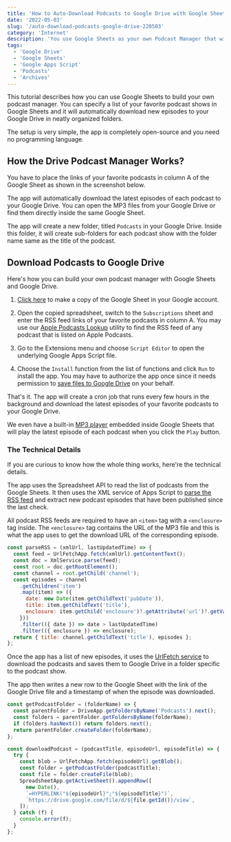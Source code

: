 ```yaml
---
title: 'How to Auto-Download Podcasts to Google Drive with Google Sheets'
date: '2022-05-03'
slug: '/auto-download-podcasts-google-drive-220503'
category: 'Internet'
description: 'You use Google Sheets as your own Podcast Manager that will automatically download your favorite podcasts to Google Drive and instantly sync across all your devices.'
tags:
  - 'Google Drive'
  - 'Google Sheets'
  - 'Google Apps Script'
  - 'Podcasts'
  - 'Archives'
---
```


This tutorial describes how you can use Google Sheets to build your own podcast manager. You can specify a list of your favorite podcast shows in Google Sheets and it will automatically download new episodes to your Google Drive in neatly organized folders.

The setup is very simple, the app is completely open-source and you need no programming language.

## How the Drive Podcast Manager Works?

You have to place the links of your favorite podcasts in column A of the Google Sheet as shown in the screenshot below.

The app will automatically download the latest episodes of each podcast to your Google Drive. You can open the MP3 files from your Google Drive or find them directly inside the same Google Sheet.

The app will create a new folder, titled `Podcasts` in your Google Drive. Inside this folder, it will create sub-folders for each podcast show with the folder name same as the title of the podcast.

## Download Podcasts to Google Drive

Here's how you can build your own podcast manager with Google Sheets and Google Drive.

1. [Click here](https://docs.google.com/spreadsheets/d/1AHS6LBRjudNtWi7SviaGuA2aFUIDchRCCPlcyg4j47U/copy) to make a copy of the Google Sheet in your Google account.

2. Open the copied spreadsheet, switch to the `Subscriptions` sheet and enter the RSS feed links of your favorite podcasts in column A. You may use our [Apple Podcasts Lookup](/podcast/) utility to find the RSS feed of any podcast that is listed on Apple Podcasts.

3. Go to the Extensions menu and choose `Script Editor` to open the underlying Google Apps Script file.

4. Choose the `Install` function from the list of functions and click `Run` to install the app. You may have to authorize the app once since it needs permission to [save files to Google Drive](https://digitalinspiration.com/product/save-gmail-to-google-drive/) on your behalf.

That's it. The app will create a cron job that runs every few hours in the background and download the latest episodes of your favorite podcasts to your Google Drive.

We even have a built-in [MP3 player](/play-mp3-google-sheets-220504) embedded inside Google Sheets that will play the latest episode of each podcast when you click the `Play` button.

### The Technical Details

If you are curious to know how the whole thing works, here're the technical details.

The app uses the Spreadsheet API to read the list of podcasts from the Google Sheets. It then uses the XML service of Apps Script to [parse the RSS feed](/code/19733-parse-xml-rss-feeds-google-scripts) and extract new podcast episodes that have been published since the last check.

All podcast RSS feeds are required to have an `<item>` tag with a `<enclosure>` tag inside. The `<enclosure>` tag contains the URL of the MP3 file and this is what the app uses to get the download URL of the corresponding episode.

```js
const parseRSS = (xmlUrl, lastUpdatedTime) => {
  const feed = UrlFetchApp.fetch(xmlUrl).getContentText();
  const doc = XmlService.parse(feed);
  const root = doc.getRootElement();
  const channel = root.getChild('channel');
  const episodes = channel
    .getChildren('item')
    .map((item) => ({
      date: new Date(item.getChildText('pubDate')),
      title: item.getChildText('title'),
      enclosure: item.getChild('enclosure')?.getAttribute('url')?.getValue(),
    }))
    .filter(({ date }) => date > lastUpdatedTime)
    .filter(({ enclosure }) => enclosure);
  return { title: channel.getChildText('title'), episodes };
};
```

Once the app has a list of new episodes, it uses the [UrlFetch service](/urlfetch/) to download the podcasts and saves them to Google Drive in a folder specific to the podcast show.

The app then writes a new row to the Google Sheet with the link of the Google Drive file and a timestamp of when the episode was downloaded.

```js
const getPodcastFolder = (folderName) => {
  const parentFolder = DriveApp.getFoldersByName('Podcasts').next();
  const folders = parentFolder.getFoldersByName(folderName);
  if (folders.hasNext()) return folders.next();
  return parentFolder.createFolder(folderName);
};

const downloadPodcast = (podcastTitle, episodeUrl, episodeTitle) => {
  try {
    const blob = UrlFetchApp.fetch(episodeUrl).getBlob();
    const folder = getPodcastFolder(podcastTitle);
    const file = folder.createFile(blob);
    SpreadsheetApp.getActiveSheet().appendRow([
      new Date(),
      `=HYPERLINK("${episodeUrl}";"${episodeTitle}")`,
      `https://drive.google.com/file/d/${file.getId()}/view`,
    ]);
  } catch (f) {
    console.error(f);
  }
};
```
